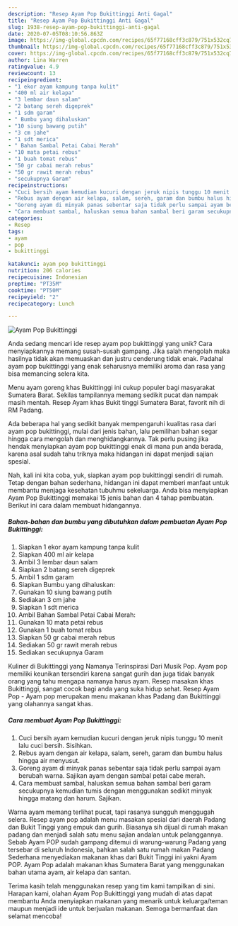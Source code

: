 ```yaml
---
description: "Resep Ayam Pop Bukittinggi Anti Gagal"
title: "Resep Ayam Pop Bukittinggi Anti Gagal"
slug: 1938-resep-ayam-pop-bukittinggi-anti-gagal
date: 2020-07-05T08:10:56.863Z
image: https://img-global.cpcdn.com/recipes/65f77168cff3c879/751x532cq70/ayam-pop-bukittinggi-foto-resep-utama.jpg
thumbnail: https://img-global.cpcdn.com/recipes/65f77168cff3c879/751x532cq70/ayam-pop-bukittinggi-foto-resep-utama.jpg
cover: https://img-global.cpcdn.com/recipes/65f77168cff3c879/751x532cq70/ayam-pop-bukittinggi-foto-resep-utama.jpg
author: Lina Warren
ratingvalue: 4.9
reviewcount: 13
recipeingredient:
- "1 ekor ayam kampung tanpa kulit"
- "400 ml air kelapa"
- "3 lembar daun salam"
- "2 batang sereh digeprek"
- "1 sdm garam"
- " Bumbu yang dihaluskan"
- "10 siung bawang putih"
- "3 cm jahe"
- "1 sdt merica"
- " Bahan Sambal Petai Cabai Merah"
- "10 mata petai rebus"
- "1 buah tomat rebus"
- "50 gr cabai merah rebus"
- "50 gr rawit merah rebus"
- "secukupnya Garam"
recipeinstructions:
- "Cuci bersih ayam kemudian kucuri dengan jeruk nipis tunggu 10 menit lalu cuci bersih. Sisihkan."
- "Rebus ayam dengan air kelapa, salam, sereh, garam dan bumbu halus hingga air menyusut."
- "Goreng ayam di minyak panas sebentar saja tidak perlu sampai ayam berubah warna. Sajikan ayam dengan sambal petai cabe merah."
- "Cara membuat sambal, haluskan semua bahan sambal beri garam secukupnya kemudian tumis dengan menggunakan sedikit minyak hingga matang dan harum. Sajikan."
categories:
- Resep
tags:
- ayam
- pop
- bukittinggi

katakunci: ayam pop bukittinggi 
nutrition: 206 calories
recipecuisine: Indonesian
preptime: "PT35M"
cooktime: "PT50M"
recipeyield: "2"
recipecategory: Lunch

---
```



![Ayam Pop Bukittinggi](https://img-global.cpcdn.com/recipes/65f77168cff3c879/751x532cq70/ayam-pop-bukittinggi-foto-resep-utama.jpg)

Anda sedang mencari ide resep ayam pop bukittinggi yang unik? Cara menyiapkannya memang susah-susah gampang. Jika salah mengolah maka hasilnya tidak akan memuaskan dan justru cenderung tidak enak. Padahal ayam pop bukittinggi yang enak seharusnya memiliki aroma dan rasa yang bisa memancing selera kita.

Menu ayam goreng khas Bukittinggi ini cukup populer bagi masyarakat Sumatera Barat. Sekilas tampilannya memang sedikit pucat dan nampak masih mentah. Resep Ayam khas Bukit tinggi Sumatera Barat, favorit nih di RM Padang.

Ada beberapa hal yang sedikit banyak mempengaruhi kualitas rasa dari ayam pop bukittinggi, mulai dari jenis bahan, lalu pemilihan bahan segar hingga cara mengolah dan menghidangkannya. Tak perlu pusing jika hendak menyiapkan ayam pop bukittinggi enak di mana pun anda berada, karena asal sudah tahu triknya maka hidangan ini dapat menjadi sajian spesial.


Nah, kali ini kita coba, yuk, siapkan ayam pop bukittinggi sendiri di rumah. Tetap dengan bahan sederhana, hidangan ini dapat memberi manfaat untuk membantu menjaga kesehatan tubuhmu sekeluarga. Anda bisa menyiapkan Ayam Pop Bukittinggi memakai 15 jenis bahan dan 4 tahap pembuatan. Berikut ini cara dalam membuat hidangannya.

<!--inarticleads1-->

##### Bahan-bahan dan bumbu yang dibutuhkan dalam pembuatan Ayam Pop Bukittinggi:

1. Siapkan 1 ekor ayam kampung tanpa kulit
1. Siapkan 400 ml air kelapa
1. Ambil 3 lembar daun salam
1. Siapkan 2 batang sereh digeprek
1. Ambil 1 sdm garam
1. Siapkan  Bumbu yang dihaluskan:
1. Gunakan 10 siung bawang putih
1. Sediakan 3 cm jahe
1. Siapkan 1 sdt merica
1. Ambil  Bahan Sambal Petai Cabai Merah:
1. Gunakan 10 mata petai rebus
1. Gunakan 1 buah tomat rebus
1. Siapkan 50 gr cabai merah rebus
1. Sediakan 50 gr rawit merah rebus
1. Sediakan secukupnya Garam


Kuliner di Bukittinggi yang Namanya Terinspirasi Dari Musik Pop. Ayam pop memiliki keunikan tersendiri karena sangat gurih dan juga tidak banyak orang yang tahu mengapa namanya harus ayam. Resep masakan khas Bukittinggi, sangat cocok bagi anda yang suka hidup sehat. Resep Ayam Pop - Ayam pop merupakan menu makanan khas Padang dan Bukittinggi yang olahannya sangat khas. 

<!--inarticleads2-->

##### Cara membuat Ayam Pop Bukittinggi:

1. Cuci bersih ayam kemudian kucuri dengan jeruk nipis tunggu 10 menit lalu cuci bersih. Sisihkan.
1. Rebus ayam dengan air kelapa, salam, sereh, garam dan bumbu halus hingga air menyusut.
1. Goreng ayam di minyak panas sebentar saja tidak perlu sampai ayam berubah warna. Sajikan ayam dengan sambal petai cabe merah.
1. Cara membuat sambal, haluskan semua bahan sambal beri garam secukupnya kemudian tumis dengan menggunakan sedikit minyak hingga matang dan harum. Sajikan.


Warna ayam memang terlihat pucat, tapi rasanya sungguh menggugah selera. Resep ayam pop adalah menu masakan spesial dari daerah Padang dan Bukit Tinggi yang empuk dan gurih. Biasanya sih dijual di rumah makan padang dan menjadi salah satu menu sajian andalan untuk pelanggannya. Sebab Ayam POP sudah gampang ditemui di warung-warung Padang yang tersebar di seluruh Indonesia, bahkan salah satu rumah makan Padang Sederhana menyediakan makanan khas dari Bukit Tinggi ini yakni Ayam POP. Ayam Pop adalah makanan khas Sumatera Barat yang menggunakan bahan utama ayam, air kelapa dan santan. 

Terima kasih telah menggunakan resep yang tim kami tampilkan di sini. Harapan kami, olahan Ayam Pop Bukittinggi yang mudah di atas dapat membantu Anda menyiapkan makanan yang menarik untuk keluarga/teman maupun menjadi ide untuk berjualan makanan. Semoga bermanfaat dan selamat mencoba!
